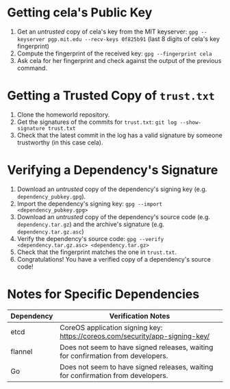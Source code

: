 Getting cela's Public Key
========================

1. Get an _untrusted_ copy of cela's key from the MIT keyserver: `gpg --keyserver pgp.mit.edu --recv-keys 0f825b91` (last 8 digits of cela's key fingerprint)
2. Compute the fingerprint of the received key: `gpg --fingerprint cela`
3. Ask cela for her fingerprint and check against the output of the previous command.

Getting a Trusted Copy of `trust.txt`
=====================================

1. Clone the homeworld repository.
2. Get the signatures of the commits for `trust.txt`: `git log --show-signature trust.txt`
3. Check that the latest commit in the log has a valid signature by someone trustworthy (in this case cela).

Verifying a Dependency's Signature
==================================

1. Download an _untrusted_ copy of the dependency's signing key (e.g. `dependency_pubkey.gpg`).
2. Import the dependency's signing key: `gpg --import <dependency_pubkey.gpg>`
3. Download an _untrusted_ copy of the dependency's source code (e.g. `dependency.tar.gz`) and the archive's signature (e.g. `dependency.tar.gz.asc`)
4. Verify the dependency's source code: `gpg --verify <dependency.tar.gz.asc> <dependency.tar.gz>`
5. Check that the fingerprint matches the one in `trust.txt`.
6. Congratulations! You have a verified copy of a dependency's source code!

Notes for Specific Dependencies
===============================

| Dependency | Verification Notes |
| ---------- | ------------------ |
| etcd | CoreOS application signing key: https://coreos.com/security/app-signing-key/ |
| flannel | Does not seem to have signed releases, waiting for confirmation from developers. |
| Go | Does not seem to have signed releases, waiting for confirmation from developers. |
